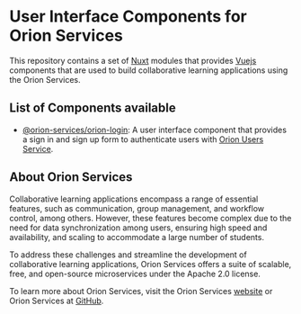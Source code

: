 # User Interface Components for Orion Services

This repository contains a set of [Nuxt](https://nuxt.com/) modules that
provides [Vuejs](https://vuejs.org) components that are used to build
collaborative learning applications using the Orion Services.

## List of Components available

- [@orion-services/orion-login](https://www.npmjs.com/package/@orion-services/orion-login):
  A user interface component that provides a sign  in and sign up form to
  authenticate users with [Orion Users Service](https://orion-services.github.io/users/).

## About Orion Services

Collaborative learning applications encompass a range of essential features,
such as communication, group management, and workflow control, among others.
However, these features become complex due to the need for data synchronization
among users, ensuring high speed and availability, and scaling to accommodate a
large number of students.

To address these challenges and streamline the development of collaborative
learning applications, Orion Services offers a suite of scalable, free, and
open-source microservices under the Apache 2.0 license.

To learn more about Orion Services, visit the Orion Services
[website](https://orion-services.dev) or Orion Services at
[GitHub](https://github.com/orion-services).